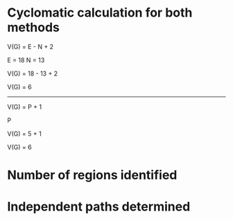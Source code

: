 # Cyclomatic calculation for both methods

V(G) = E - N + 2

E = 18
N = 13

V(G) = 18 - 13 + 2

V(G) = 6

---

V(G) = P + 1

P

V(G) = 5 + 1

V(G) = 6

# Number of regions identified



# Independent paths determined

